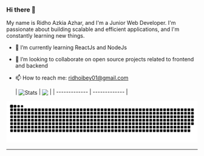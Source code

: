 ### Hi there 👋

My name is Ridho Azkia Azhar, and I'm a Junior Web Developer. I'm passionate about building scalable and efficient applications, and I'm constantly learning new things.

- 🌱 I’m currently learning ReactJs and NodeJs
- 👯 I’m looking to collaborate on open source projects related to frontend and backend
- 📫 How to reach me: ridhoibey01@gmail.com

   | <img align="center" src="https://github-readme-stats.vercel.app/api?username=ridhoibey0&show_icons=true&include_all_commits=true&theme=transparent&hide_border=true&cache_seconds=7200" alt="Stats" /> | <img align="center" src="https://github-readme-stats.vercel.app/api/top-langs/?username=ridhoibey0&layout=compact&theme=transparent&hide_border=true&cache_seconds=7200" /> |
| ------------- | ------------- |

![***](https://raw.githubusercontent.com/esyede/esyede/output/github-contribution-grid-snake.svg)
<hr />
